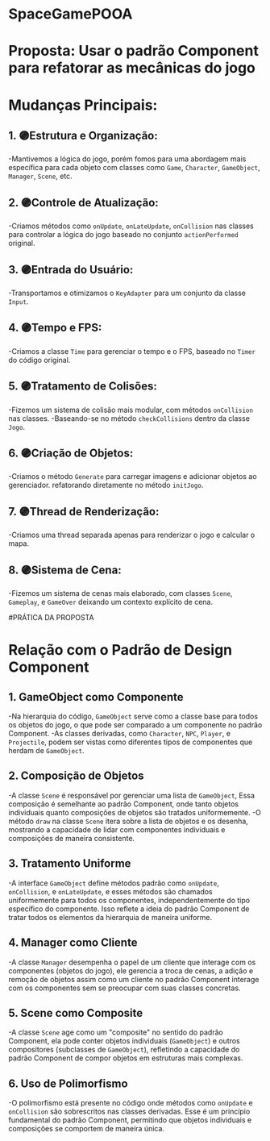 # SpaceGamePOOA
 
# Proposta: Usar o padrão Component para refatorar as mecânicas do jogo

# Mudanças Principais:


## 1. 🟣Estrutura e Organização:

-Mantivemos a lógica do jogo, porém fomos para uma abordagem mais específica para cada objeto
com classes como `Game`, `Character`, `GameObject`, `Manager`, `Scene`, etc.


## 2. 🟣Controle de Atualização:

-Criamos métodos como `onUpdate`, `onLateUpdate`, `onCollision` nas classes para controlar a lógica do jogo
baseado no conjunto `actionPerformed` original. 


## 3. 🟣Entrada do Usuário:

-Transportamos e otimizamos o `KeyAdapter` para um conjunto da classe `Input`.


## 4. 🟣Tempo e FPS:

-Criamos a classe `Time` para gerenciar o tempo e o FPS, baseado no `Timer` do código original.


## 5. 🟣Tratamento de Colisões:

-Fizemos um sistema de colisão mais modular, com métodos `onCollision` nas classes.
-Baseando-se no método `checkCollisions` dentro da classe `Jogo`.


## 6. 🟣Criação de Objetos:

-Criamos o método `Generate` para carregar imagens e adicionar objetos ao gerenciador.
refatorando diretamente no método `initJogo`.


## 7. 🟣Thread de Renderização:

-Criamos uma thread separada apenas para renderizar o jogo e calcular o mapa.


## 8. 🟣Sistema de Cena:

-Fizemos um sistema de cenas mais elaborado, com classes `Scene`, `Gameplay`, e `GameOver` 
deixando um contexto explícito de cena.


#PRÁTICA DA PROPOSTA

# Relação com o Padrão de Design Component

## 1. GameObject como Componente

-Na hierarquia do código, `GameObject` serve como a classe base para todos os objetos do jogo, o que pode ser comparado a um componente no padrão Component. 
-As classes derivadas, como `Character`, `NPC`, `Player`, e `Projectile`, podem ser vistas como diferentes tipos de componentes que herdam de `GameObject`.

## 2. Composição de Objetos

-A classe `Scene` é responsável por gerenciar uma lista de `GameObject`, Essa composição é semelhante ao padrão Component, 
onde tanto objetos individuais quanto composições de objetos são tratados uniformemente. 
-O método `draw` na classe `Scene` itera sobre a lista de objetos e os desenha, mostrando a capacidade de lidar com componentes individuais e composições de maneira consistente.

## 3. Tratamento Uniforme

-A interface `GameObject` define métodos padrão como `onUpdate`, `onCollision`, e `onLateUpdate`, e esses métodos são chamados uniformemente para todos os componentes, independentemente do tipo específico do componente. Isso reflete a ideia do padrão Component de tratar todos os elementos da hierarquia de maneira uniforme.

## 4. Manager como Cliente

-A classe `Manager` desempenha o papel de um cliente que interage com os componentes (objetos do jogo), ele gerencia a troca de cenas, a adição e remoção de objetos
assim como um cliente no padrão Component interage com os componentes sem se preocupar com suas classes concretas.

## 5. Scene como Composite

-A classe `Scene` age como um "composite" no sentido do padrão Component, ela pode conter objetos individuais (`GameObject`) e outros compositores (subclasses de `GameObject`), refletindo a capacidade do padrão Component de compor objetos em estruturas mais complexas.

## 6. Uso de Polimorfismo

-O polimorfismo está presente no código onde métodos como `onUpdate` e `onCollision` são sobrescritos nas classes derivadas. Esse é um princípio fundamental do padrão Component, permitindo que objetos individuais e composições se comportem de maneira única.
